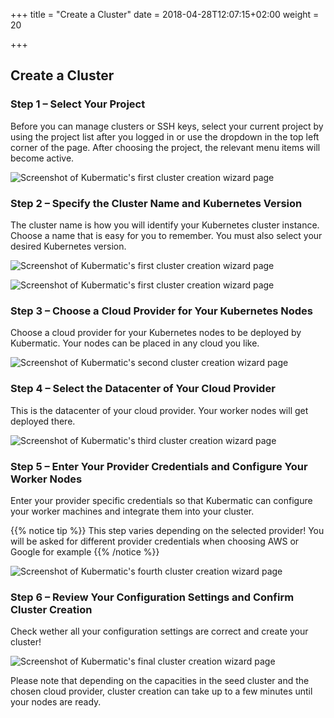 +++
title = "Create a Cluster"
date = 2018-04-28T12:07:15+02:00
weight = 20

+++

## Create a Cluster

### Step 1 – Select Your Project

Before you can manage clusters or SSH keys, select your current project by using the project list after you logged in or use the dropdown in the top left corner of the page. After choosing the project, the relevant menu items will become active.

![Screenshot of Kubermatic's first cluster creation wizard page](/img/kubermatic/v2.12/getting_started/manage_projects/projects_02.png)

### Step 2 – Specify the Cluster Name and Kubernetes Version

The cluster name is how you will identify your Kubernetes cluster instance. Choose a name that is easy for you to remember. You must also select your desired Kubernetes version.

![Screenshot of Kubermatic's first cluster creation wizard page](/img/kubermatic/v2.12/getting_started/create_cluster/kubermatic_00.png)

![Screenshot of Kubermatic's first cluster creation wizard page](/img/kubermatic/v2.12/getting_started/create_cluster/kubermatic_01.png)

### Step 3 – Choose a Cloud Provider for Your Kubernetes Nodes

Choose a cloud provider for your Kubernetes nodes to be deployed by Kubermatic. Your nodes can be placed in any cloud you like.

![Screenshot of Kubermatic's second cluster creation wizard page](/img/kubermatic/v2.12/getting_started/create_cluster/kubermatic_02.png)

### Step 4 – Select the Datacenter of Your Cloud Provider

This is the datacenter of your cloud provider. Your worker nodes will get deployed there.

![Screenshot of Kubermatic's third cluster creation wizard page](/img/kubermatic/v2.12/getting_started/create_cluster/kubermatic_03.png)

### Step 5 – Enter Your Provider Credentials and Configure Your Worker Nodes

Enter your provider specific credentials so that Kubermatic can configure your worker machines and integrate them into your cluster.

{{% notice tip %}}
This step varies depending on the selected provider! You will be asked for different provider credentials when choosing AWS or Google for example
{{% /notice %}}

![Screenshot of Kubermatic's fourth cluster creation wizard page](/img/kubermatic/v2.12/getting_started/create_cluster/kubermatic_04.png)

### Step 6 – Review Your Configuration Settings and Confirm Cluster Creation

Check wether all your configuration settings are correct and create your cluster!

![Screenshot of Kubermatic's final cluster creation wizard page](/img/kubermatic/v2.12/getting_started/create_cluster/kubermatic_05.png)

Please note that depending on the capacities in the seed cluster and the chosen cloud provider, cluster creation can take up to a few minutes until your nodes are ready.
